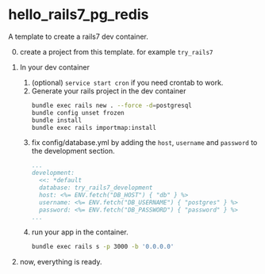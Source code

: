 # hello_rails7_pg_redis

A template to create a rails7 dev container.

0. create a project from this template. for example `try_rails7`
1. In your dev container

   1. (optional) `service start cron` if you need crontab to work.
   2. Generate your rails project in the dev container
      ```bash
      bundle exec rails new . --force -d=postgresql
      bundle config unset frozen
      bundle install
      bundle exec rails importmap:install
      ```
   3. fix config/database.yml by adding the `host`, `username` and `password` to the development section.
      ```yaml
      ...
      development:
        <<: *default
        database: try_rails7_development
        host: <%= ENV.fetch("DB_HOST") { "db" } %>
        username: <%= ENV.fetch("DB_USERNAME") { "postgres" } %>
        password: <%= ENV.fetch("DB_PASSWORD") { "password" } %>
      ...
      ```
   4. run your app in the container.
      ```bash
      bundle exec rails s -p 3000 -b '0.0.0.0'
      ```

2. now, everything is ready.
